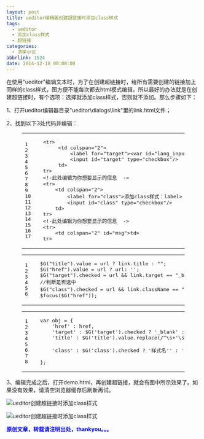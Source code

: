 ```yaml
---
layout: post
title: ueditor编辑器创建超链接时添加class样式
tags:
  - ueditor
  - 添加class样式
  - 超链接
categories:
  - 清学小记
abbrlink: 1524
date: 2014-12-18 00:00:00
---
```


<!-- build time:Sat Jun 23 2018 12:05:15 GMT+0800 (中国标准时间) -->

在使用"ueditor"编辑文本时，为了在创建超链接时，给所有需要创建的链接加上同样的class样式，图方便不能每次都去html模式编辑，所以最好的办法就是在创建超链接时，有个选项：选择就添加class样式，否则就不添加。那么步骤如下：

1、打开ueditor编辑器目录"ueditor\dialogs\link"里的link.html文件；

2、找到以下3处代码并编辑：  

<figure class="highlight html"><table><tr><td class="gutter"><pre><span class="line">1</span>  
<span class="line">2</span>  
<span class="line">3</span>  
<span class="line">4</span>  
<span class="line">5</span>  
<span class="line">6</span>  
<span class="line">7</span>  
<span class="line">8</span>  
<span class="line">9</span>  
<span class="line">10</span>  
<span class="line">11</span>  
<span class="line">12</span>  
<span class="line">13</span>  
<span class="line">14</span>  
<span class="line">15</span>  
<span class="line">16</span>  
<span class="line">17</span>  
</pre></td><td class="code"><pre><span class="line"><span class="tag"><<span class="name">tr</span>></span></span>  
<span class="line">     <span class="tag"><<span class="name">td</span> <span class="attr">colspan</span>=<span class="string">"2"</span>></span></span>  
<span class="line">         <span class="tag"><<span class="name">label</span> <span class="attr">for</span>=<span class="string">"target"</span>></span><span class="tag"><<span class="name">var</span> <span class="attr">id</span>=<span class="string">"lang_input_target"</span>></span><span class="tag"></<span class="name">var</span>></span><span class="tag"></<span class="name">label</span>></span></span>  
<span class="line">         <span class="tag"><<span class="name">input</span> <span class="attr">id</span>=<span class="string">"target"</span> <span class="attr">type</span>=<span class="string">"checkbox"/</span>></span></span>  
<span class="line">     <span class="tag"></<span class="name">td</span>></span></span>  
<span class="line"><span class="tag"></<span class="name">tr</span>></span></span>  
<span class="line"><span class="tag"><<span class="name">!-此处编辑为你想要显示的信息</span>  -></span></span>  
<span class="line"><span class="tag"><<span class="name">tr</span>></span></span>  
<span class="line">    <span class="tag"><<span class="name">td</span> <span class="attr">colspan</span>=<span class="string">"2"</span>></span></span>  
<span class="line">        <span class="tag"><<span class="name">label</span> <span class="attr">for</span>=<span class="string">"class"</span>></span>添加class样式：<span class="tag"></<span class="name">label</span>></span></span>  
<span class="line">        <span class="tag"><<span class="name">input</span> <span class="attr">id</span>=<span class="string">"class"</span> <span class="attr">type</span>=<span class="string">"checkbox"/</span>></span></span>  
<span class="line">    <span class="tag"></<span class="name">td</span>></span></span>  
<span class="line"><span class="tag"></<span class="name">tr</span>></span></span>  
<span class="line"><span class="tag"><<span class="name">!-此处编辑为你想要显示的信息</span>  -></span></span>  
<span class="line"><span class="tag"><<span class="name">tr</span>></span></span>  
<span class="line">    <span class="tag"><<span class="name">td</span> <span class="attr">colspan</span>=<span class="string">"2"</span> <span class="attr">id</span>=<span class="string">"msg"</span>></span><span class="tag"></<span class="name">td</span>></span></span>  
<span class="line"><span class="tag"></<span class="name">tr</span>></span></span>  
</pre></td></tr></table></figure><figure class="highlight js"><table><tr><td class="gutter"><pre><span class="line">1</span>  
<span class="line">2</span>  
<span class="line">3</span>  
<span class="line">4</span>  
<span class="line">5</span>  
<span class="line">6</span>  
</pre></td><td class="code"><pre><span class="line">$G("title").value = url ? link.title : "";</span>  
<span class="line">$G("href").value = url ? url: '';</span>  
<span class="line">$G("target").checked = url && link.target == "_blank" ? <span class="literal">true</span> :  <span class="literal">false</span>;</span>  
<span class="line"><span class="comment">//判断是否选中</span></span>  
<span class="line">$G("<span class="class"><span class="keyword">class</span>").<span class="title">checked</span> </span>= url && link.className == "样式名" ? <span class="literal">true</span> :  <span class="literal">false</span>;</span>  
<span class="line">$focus($G("href"));</span>  
</pre></td></tr></table></figure><figure class="highlight js"><table><tr><td class="gutter"><pre><span class="line">1</span>  
<span class="line">2</span>  
<span class="line">3</span>  
<span class="line">4</span>  
<span class="line">5</span>  
<span class="line">6</span>  
<span class="line">7</span>  
<span class="line">8</span>  
</pre></td><td class="code"><pre><span class="line"><span class="keyword">var</span> obj = &#123;</span>  
<span class="line">    <span class="string">'href'</span> : href,</span>  
<span class="line">    <span class="string">'target'</span> : $G(<span class="string">'target'</span>).checked ? <span class="string">'_blank'</span> : <span class="string">'_self'</span>,</span>  
<span class="line">    <span class="string">'title'</span> : $G(<span class="string">'title'</span>).value.replace(<span class="regexp">/^\s+'\s+$/g</span>, <span class="string">''</span>),</span>  
<span class="line">    <!-选中则添加样式，否则不添加  -></span>  
<span class="line">    <span class="string">'class'</span> : $G(<span class="string">'class'</span>).checked ? <span class="string">'样式名'</span><span class="string">' : '</span><span class="string">'</span></span>  
<span class="line"><span class="string">    <!-选中则添加样式，否则不添加  -></span></span>  
<span class="line"><span class="string">&#125;;</span></span>  
</pre></td></tr></table></figure>

3、编辑完成之后，打开demo.html，再创建超链接，就会有图中所示效果了。如果没有效果，请清空浏览器缓存后刷新再试。

![ueditor创建超链接时添加class样式](http://ww1.sinaimg.cn/large/4eed32f2jw1endqya2entj20li0e2q4o.jpg "ueditor创建超链接时添加class样式")

![ueditor创建超链接时添加class样式](http://ww2.sinaimg.cn/large/4eed32f2jw1endqyc03x8j20rm08u75r.jpg "ueditor创建超链接时添加class样式")

**<span style="color:#00f">原创文章，转载请注明出处，thankyou。。。</span>**
<!-- rebuild by neat -->